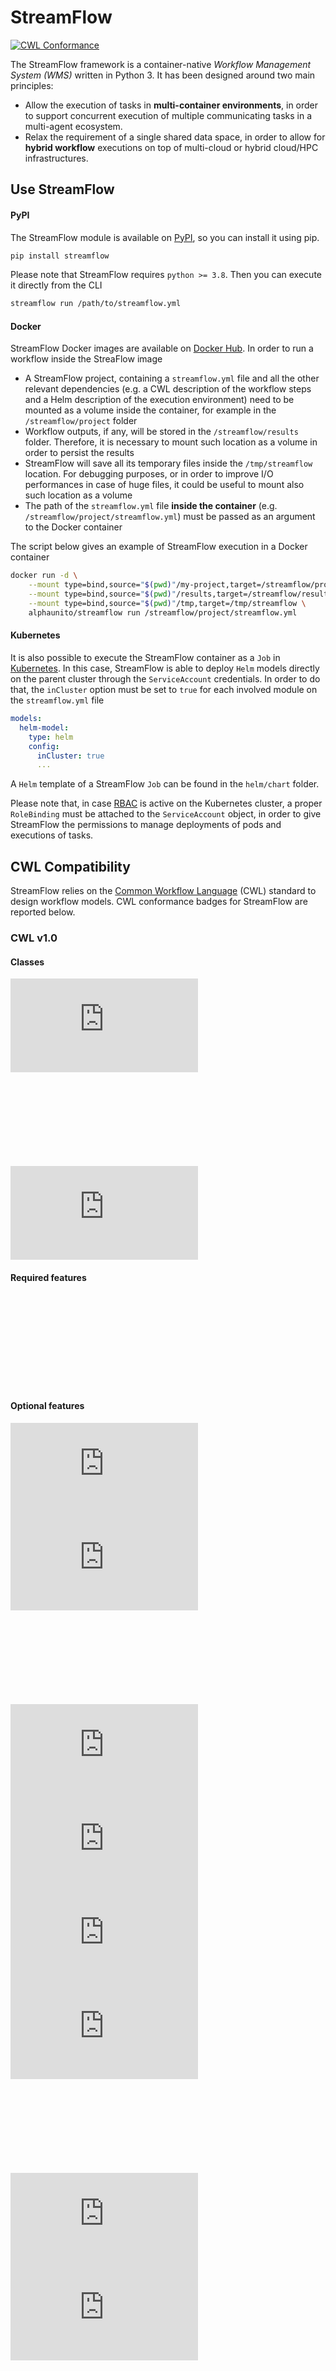 # StreamFlow

[![CWL Conformance](https://github.com/alpha-unito/streamflow/actions/workflows/cwl-conformance.yaml/badge.svg?branch=master)](https://github.com/alpha-unito/streamflow/actions/workflows/cwl-conformance.yaml)

The StreamFlow framework is a container-native *Workflow Management System (WMS)* written in Python 3.
It has been designed around two main principles:
* Allow the execution of tasks in **multi-container environments**, in order to support concurrent execution
of multiple communicating tasks in a multi-agent ecosystem.
* Relax the requirement of a single shared data space, in order to allow for **hybrid workflow** executions on top of
multi-cloud or hybrid cloud/HPC infrastructures.

## Use StreamFlow

#### PyPI
 
The StreamFlow module is available on [PyPI](https://pypi.org/project/streamflow/), so you can install it using pip.

```bash
pip install streamflow
```

Please note that StreamFlow requires `python >= 3.8`. Then you can execute it directly from the CLI

```bash
streamflow run /path/to/streamflow.yml
```

#### Docker

StreamFlow Docker images are available on [Docker Hub](https://hub.docker.com/r/alphaunito/streamflow). In order to run
a workflow inside the StreaFlow image
 - A StreamFlow project, containing a `streamflow.yml` file and all the other relevant dependencies (e.g. a CWL
   description of the workflow steps and a Helm description of the execution environment) need to be mounted as a volume
   inside the container, for example in the `/streamflow/project` folder
 - Workflow outputs, if any, will be stored in the `/streamflow/results` folder. Therefore, it is necessary to mount
   such location as a volume in order to persist the results
 - StreamFlow will save all its temporary files inside the `/tmp/streamflow` location. For debugging purposes, or in
   order to improve I/O performances in case of huge files, it could be useful to mount also such location as a volume
 - The path of the `streamflow.yml` file **inside the container** (e.g. `/streamflow/project/streamflow.yml`) must be
   passed as an argument to the Docker container

The script below gives an example of StreamFlow execution in a Docker container

```bash
docker run -d \
    --mount type=bind,source="$(pwd)"/my-project,target=/streamflow/project \
    --mount type=bind,source="$(pwd)"/results,target=/streamflow/results \
    --mount type=bind,source="$(pwd)"/tmp,target=/tmp/streamflow \
    alphaunito/streamflow run /streamflow/project/streamflow.yml
```

#### Kubernetes

It is also possible to execute the StreamFlow container as a `Job` in [Kubernetes](https://kubernetes.io/).
In this case, StreamFlow is able to deploy `Helm` models directly on the parent cluster through the
`ServiceAccount` credentials. In order to do that, the `inCluster` option must be set to `true` for each
involved module on the `streamflow.yml` file

```yaml
models:
  helm-model:
    type: helm
    config:
      inCluster: true
      ...
```

A `Helm` template of a StreamFlow `Job` can be found in the `helm/chart` folder.

Please note that, in case [RBAC](https://kubernetes.io/docs/reference/access-authn-authz/rbac/) is active on the
Kubernetes cluster, a proper `RoleBinding` must be attached to the `ServiceAccount` object, in order to give
StreamFlow the permissions to manage deployments of pods and executions of tasks.

## CWL Compatibility

StreamFlow relies on the [Common Workflow Language](https://www.commonwl.org/) (CWL) standard to design workflow models. CWL conformance badges for StreamFlow are reported below.

### CWL v1.0

#### Classes

![](https://badgen.net/https/streamflow.di.unito.it/cwl-conformance/v1.0/command_line_tool.json)
![](https://badgen.net/https/streamflow.di.unito.it/cwl-conformance/v1.0/expression_tool.json)
![](https://badgen.net/https/streamflow.di.unito.it/cwl-conformance/v1.0/workflow.json)

#### Required features

![](https://badgen.net/https/streamflow.di.unito.it/cwl-conformance/v1.0/required.json)

#### Optional features

![](https://badgen.net/https/streamflow.di.unito.it/cwl-conformance/v1.0/docker.json)
![](https://badgen.net/https/streamflow.di.unito.it/cwl-conformance/v1.0/env_var.json)
![](https://badgen.net/https/streamflow.di.unito.it/cwl-conformance/v1.0/initial_work_dir.json)
![](https://badgen.net/https/streamflow.di.unito.it/cwl-conformance/v1.0/inline_javascript.json)
![](https://badgen.net/https/streamflow.di.unito.it/cwl-conformance/v1.0/multiple_input.json)
![](https://badgen.net/https/streamflow.di.unito.it/cwl-conformance/v1.0/resource.json)
![](https://badgen.net/https/streamflow.di.unito.it/cwl-conformance/v1.0/scatter.json)
![](https://badgen.net/https/streamflow.di.unito.it/cwl-conformance/v1.0/schema_def.json)
![](https://badgen.net/https/streamflow.di.unito.it/cwl-conformance/v1.0/shell_command.json)
![](https://badgen.net/https/streamflow.di.unito.it/cwl-conformance/v1.0/step_input.json)
![](https://badgen.net/https/streamflow.di.unito.it/cwl-conformance/v1.0/subworkflow.json)

### CWL v1.1

#### Classes

![](https://badgen.net/https/streamflow.di.unito.it/cwl-conformance/v1.1/command_line_tool.json)
![](https://badgen.net/https/streamflow.di.unito.it/cwl-conformance/v1.1/expression_tool.json)
![](https://badgen.net/https/streamflow.di.unito.it/cwl-conformance/v1.1/workflow.json)

#### Required features

![](https://badgen.net/https/streamflow.di.unito.it/cwl-conformance/v1.1/required.json)

#### Optional features

![](https://badgen.net/https/streamflow.di.unito.it/cwl-conformance/v1.1/docker.json)
![](https://badgen.net/https/streamflow.di.unito.it/cwl-conformance/v1.1/env_var.json)
![](https://badgen.net/https/streamflow.di.unito.it/cwl-conformance/v1.1/format_checking.json)
![](https://badgen.net/https/streamflow.di.unito.it/cwl-conformance/v1.1/initial_work_dir.json)
![](https://badgen.net/https/streamflow.di.unito.it/cwl-conformance/v1.1/inline_javascript.json)
![](https://badgen.net/https/streamflow.di.unito.it/cwl-conformance/v1.1/inplace_update.json)
![](https://badgen.net/https/streamflow.di.unito.it/cwl-conformance/v1.1/input_object_requirements.json)
![](https://badgen.net/https/streamflow.di.unito.it/cwl-conformance/v1.1/multiple_input.json)
![](https://badgen.net/https/streamflow.di.unito.it/cwl-conformance/v1.1/networkaccess.json)
![](https://badgen.net/https/streamflow.di.unito.it/cwl-conformance/v1.1/resource.json)
![](https://badgen.net/https/streamflow.di.unito.it/cwl-conformance/v1.1/scatter.json)
![](https://badgen.net/https/streamflow.di.unito.it/cwl-conformance/v1.1/schema_def.json)
![](https://badgen.net/https/streamflow.di.unito.it/cwl-conformance/v1.1/shell_command.json)
![](https://badgen.net/https/streamflow.di.unito.it/cwl-conformance/v1.1/step_input_expression.json)
![](https://badgen.net/https/streamflow.di.unito.it/cwl-conformance/v1.1/step_input.json)
![](https://badgen.net/https/streamflow.di.unito.it/cwl-conformance/v1.1/subworkflow.json)
![](https://badgen.net/https/streamflow.di.unito.it/cwl-conformance/v1.1/timelimit.json)

### CWL v1.2

#### Classes

![](https://badgen.net/https/streamflow.di.unito.it/cwl-conformance/v1.2/command_line_tool.json)
![](https://badgen.net/https/streamflow.di.unito.it/cwl-conformance/v1.2/expression_tool.json)
![](https://badgen.net/https/streamflow.di.unito.it/cwl-conformance/v1.2/workflow.json)

#### Required features

![](https://badgen.net/https/streamflow.di.unito.it/cwl-conformance/v1.2/required.json)

#### Optional features

![](https://badgen.net/https/streamflow.di.unito.it/cwl-conformance/v1.2/conditional.json)
![](https://badgen.net/https/streamflow.di.unito.it/cwl-conformance/v1.2/docker.json)
![](https://badgen.net/https/streamflow.di.unito.it/cwl-conformance/v1.2/env_var.json)
![](https://badgen.net/https/streamflow.di.unito.it/cwl-conformance/v1.2/format_checking.json)
![](https://badgen.net/https/streamflow.di.unito.it/cwl-conformance/v1.2/initial_work_dir.json)
![](https://badgen.net/https/streamflow.di.unito.it/cwl-conformance/v1.2/inline_javascript.json)
![](https://badgen.net/https/streamflow.di.unito.it/cwl-conformance/v1.2/inplace_update.json)
![](https://badgen.net/https/streamflow.di.unito.it/cwl-conformance/v1.2/input_object_requirements.json)
![](https://badgen.net/https/streamflow.di.unito.it/cwl-conformance/v1.2/load_listing.json)
![](https://badgen.net/https/streamflow.di.unito.it/cwl-conformance/v1.2/multiple_input.json)
![](https://badgen.net/https/streamflow.di.unito.it/cwl-conformance/v1.2/multiple.json)
![](https://badgen.net/https/streamflow.di.unito.it/cwl-conformance/v1.2/networkaccess.json)
![](https://badgen.net/https/streamflow.di.unito.it/cwl-conformance/v1.2/resource.json)
![](https://badgen.net/https/streamflow.di.unito.it/cwl-conformance/v1.2/scatter.json)
![](https://badgen.net/https/streamflow.di.unito.it/cwl-conformance/v1.2/schema_def.json)
![](https://badgen.net/https/streamflow.di.unito.it/cwl-conformance/v1.2/shell_command.json)
![](https://badgen.net/https/streamflow.di.unito.it/cwl-conformance/v1.2/step_input.json)
![](https://badgen.net/https/streamflow.di.unito.it/cwl-conformance/v1.2/subworkflow.json)
![](https://badgen.net/https/streamflow.di.unito.it/cwl-conformance/v1.2/timelimit.json)
![](https://badgen.net/https/streamflow.di.unito.it/cwl-conformance/v1.2/work_reuse.json)

## Contribute to StreamFlow

As a first step, get StreamFlow from [GitHub](https://github.com/alpha-unito/streamflow) 
```bash
git clone git@github.com:alpha-unito/streamflow.git
```

Then you can install all the requred packages using the `pip install` command

```bash
cd streamflow
pip install .
```

StreamFlow relies on [GitHub Actions](https://github.com/features/actions) for PyPI and Docker Hub distributions. Therefore, in order to publish a
new version of the software, you only have to augment the version number in `version.py` file.

## StreamFlow Team

Iacopo Colonnelli <iacopo.colonnelli@unito.it> (creator and maintainer)  
Barbara Cantalupo <barbara.cantalupo@unito.it> (maintainer)  
Marco Aldinucci <aldinuc@di.unito.it> (maintainer)

Gaetano Saitta <gaetano.saitta@edu.unito.it> (contributor)  
Alberto Mulone <alberto.mulone@edu.unito.it> (contributor)
